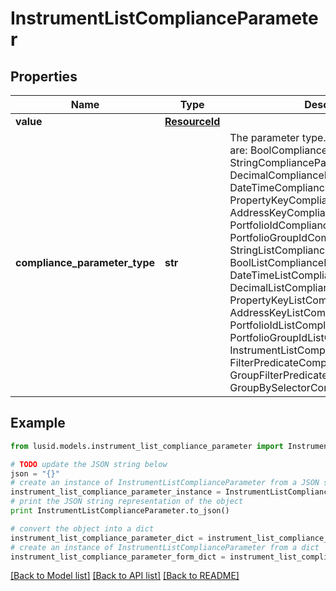 # InstrumentListComplianceParameter


## Properties
Name | Type | Description | Notes
------------ | ------------- | ------------- | -------------
**value** | [**ResourceId**](ResourceId.md) |  | 
**compliance_parameter_type** | **str** | The parameter type. The available values are: BoolComplianceParameter, StringComplianceParameter, DecimalComplianceParameter, DateTimeComplianceParameter, PropertyKeyComplianceParameter, AddressKeyComplianceParameter, PortfolioIdComplianceParameter, PortfolioGroupIdComplianceParameter, StringListComplianceParameter, BoolListComplianceParameter, DateTimeListComplianceParameter, DecimalListComplianceParameter, PropertyKeyListComplianceParameter, AddressKeyListComplianceParameter, PortfolioIdListComplianceParameter, PortfolioGroupIdListComplianceParameter, InstrumentListComplianceParameter, FilterPredicateComplianceParameter, GroupFilterPredicateComplianceParameter, GroupBySelectorComplianceParameter | 

## Example

```python
from lusid.models.instrument_list_compliance_parameter import InstrumentListComplianceParameter

# TODO update the JSON string below
json = "{}"
# create an instance of InstrumentListComplianceParameter from a JSON string
instrument_list_compliance_parameter_instance = InstrumentListComplianceParameter.from_json(json)
# print the JSON string representation of the object
print InstrumentListComplianceParameter.to_json()

# convert the object into a dict
instrument_list_compliance_parameter_dict = instrument_list_compliance_parameter_instance.to_dict()
# create an instance of InstrumentListComplianceParameter from a dict
instrument_list_compliance_parameter_form_dict = instrument_list_compliance_parameter.from_dict(instrument_list_compliance_parameter_dict)
```
[[Back to Model list]](../README.md#documentation-for-models) [[Back to API list]](../README.md#documentation-for-api-endpoints) [[Back to README]](../README.md)


